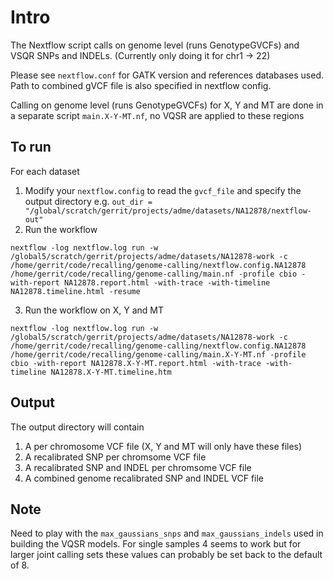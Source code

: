 # Intro

The Nextflow script calls on genome level (runs GenotypeGVCFs) and VSQR SNPs and INDELs. (Currently only doing it for chr1 -> 22)

Please see `nextflow.conf` for GATK version and references databases used. Path to combined gVCF file is also specified in nextflow config.

Calling on genome level (runs GenotypeGVCFs) for X, Y and MT are done in a separate script `main.X-Y-MT.nf`, no VQSR are applied to these regions 


## To run

For each dataset
1) Modify your `nextflow.config` to read the `gvcf_file` and specify the output directory e.g. `out_dir = "/global/scratch/gerrit/projects/adme/datasets/NA12878/nextflow-out"`
2) Run the workflow
```
nextflow -log nextflow.log run -w /global5/scratch/gerrit/projects/adme/datasets/NA12878-work -c /home/gerrit/code/recalling/genome-calling/nextflow.config.NA12878 /home/gerrit/code/recalling/genome-calling/main.nf -profile cbio -with-report NA12878.report.html -with-trace -with-timeline NA12878.timeline.html -resume
```
3) Run the workflow on X, Y and MT
```
nextflow -log nextflow.log run -w /global5/scratch/gerrit/projects/adme/datasets/NA12878-work -c /home/gerrit/code/recalling/genome-calling/nextflow.config.NA12878 /home/gerrit/code/recalling/genome-calling/main.X-Y-MT.nf -profile cbio -with-report NA12878.X-Y-MT.report.html -with-trace -with-timeline NA12878.X-Y-MT.timeline.htm
```

## Output

The output directory will contain
1. A per chromosome VCF file (X, Y and MT will only have these files)
1. A recalibrated SNP per chromsome VCF file
1. A recalibrated SNP and INDEL per chromsome VCF file
1. A combined genome recalibrated SNP and INDEL VCF file

## Note
Need to play with the `max_gaussians_snps` and `max_gaussians_indels` used in building the VQSR models. For single samples 4 seems to work but for larger joint calling sets these values can probably be set back to the default of 8.

